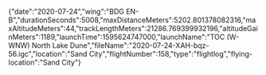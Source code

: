 {"date":"2020-07-24","wing":"BDG EN-B","durationSeconds":5008,"maxDistanceMeters":5202.801378082316,"maxAltitudeMeters":44,"trackLengthMeters":21286.769399932196,"altitudeGainMeters":1189,"launchTime":1595624747000,"launchName":"TOC (W-WNW) North Lake Dune","fileName":"2020-07-24-XAH-bqz-56.igc","location":"Sand City","flightNumber":158,"type":"flightlog","flying-location":"Sand City"}
